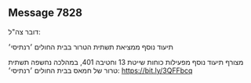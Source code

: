 ## Message 7828

דובר צה"ל:

תיעוד נוסף ממציאת תשתית הטרור בבית החולים ׳רנתיסי׳

מצורף תיעוד נוסף מפעילות כוחות שייטת 13 וחטיבה 401, במהלכה נחשפה תשתית טרור של חמאס בבית החולים ׳רנתיסי׳: https://bit.ly/3QFFbcq

